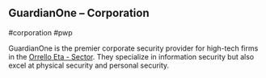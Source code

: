 ## GuardianOne &ndash; Corporation

#corporation #pwp

GuardianOne is the premier corporate security provider for high-tech firms in the [Orrello Eta - Sector](../../../Gaming/StarsWithoutNumber/PiratesWithoutPlunder/Orrello%20Eta%20-%20Sector.md).  They specialize in information security but also excel at physical security and personal security.
